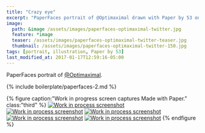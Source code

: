 ```yaml
---
title: "Crazy eye"
excerpt: "PaperFaces portrait of @Optimaximal drawn with Paper by 53 on an iPad."
image: 
  path: &image /assets/images/paperfaces-optimaximal-twitter.jpg 
  feature: *image
  teaser: /assets/images/paperfaces-optimaximal-twitter-teaser.jpg
  thumbnail: /assets/images/paperfaces-optimaximal-twitter-150.jpg
tags: [portrait, illustration, Paper by 53]
last_modified_at: 2017-01-17T12:59:16-05:00
---
```


PaperFaces portrait of [@Optimaximal](https://twitter.com/optimaximal).

{% include boilerplate/paperfaces-2.md %}

{% figure caption:"Work in progress screen captures Made with Paper." class:"third" %}
[![Work in process screenshot](/assets/images/paperfaces-optimaximal-process-1-600.jpg)](/assets/images/paperfaces-optimaximal-process-1-lg.jpg) [![Work in process screenshot](/assets/images/paperfaces-optimaximal-process-2-600.jpg)](/assets/images/paperfaces-optimaximal-process-2-lg.jpg) [![Work in process screenshot](/assets/images/paperfaces-optimaximal-process-3-600.jpg)](/assets/images/paperfaces-optimaximal-process-3-lg.jpg) [![Work in process screenshot](/assets/images/paperfaces-optimaximal-process-4-600.jpg)](/assets/images/paperfaces-optimaximal-process-4-lg.jpg) [![Work in process screenshot](/assets/images/paperfaces-optimaximal-process-5-600.jpg)](/assets/images/paperfaces-optimaximal-process-5-lg.jpg)
{% endfigure %}

